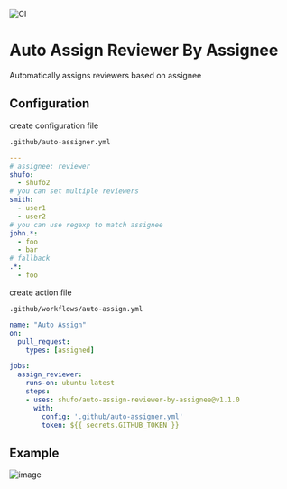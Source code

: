 ![CI](https://github.com/shufo/auto-assign-reviewer-by-assignee/workflows/CI/badge.svg)

# Auto Assign Reviewer By Assignee

Automatically assigns reviewers based on assignee

## Configuration

create configuration file

`.github/auto-assigner.yml`

```yaml
---
# assignee: reviewer
shufo:
  - shufo2
# you can set multiple reviewers
smith:
  - user1
  - user2
# you can use regexp to match assignee
john.*:
  - foo
  - bar
# fallback
.*:
  - foo
```

create action file

`.github/workflows/auto-assign.yml`

```yaml
name: "Auto Assign"
on:
  pull_request:
    types: [assigned]

jobs:
  assign_reviewer:
    runs-on: ubuntu-latest
    steps:
    - uses: shufo/auto-assign-reviewer-by-assignee@v1.1.0
      with:
        config: '.github/auto-assigner.yml'
        token: ${{ secrets.GITHUB_TOKEN }}
```

## Example

![image](https://user-images.githubusercontent.com/1641039/78450313-b753bd80-76b8-11ea-9a25-0d6bcf858227.png)
